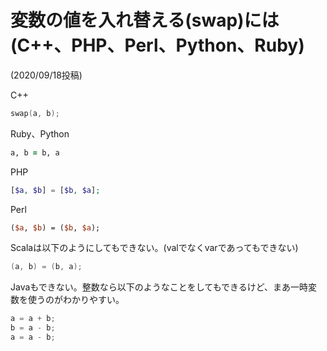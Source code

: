 # 変数の値を入れ替える(swap)には (C++、PHP、Perl、Python、Ruby)

(2020/09/18投稿)


C++

```cpp
swap(a, b);
```

Ruby、Python

```ruby
a, b = b, a
```

PHP

```php
[$a, $b] = [$b, $a];
```

Perl

```perl
($a, $b) = ($b, $a);
```

Scalaは以下のようにしてもできない。(valでなくvarであってもできない)

```scala
(a, b) = (b, a);
```

Javaもできない。整数なら以下のようなことをしてもできるけど、まあ一時変数を使うのがわかりやすい。

```java
a = a + b;
b = a - b;
a = a - b;
```


